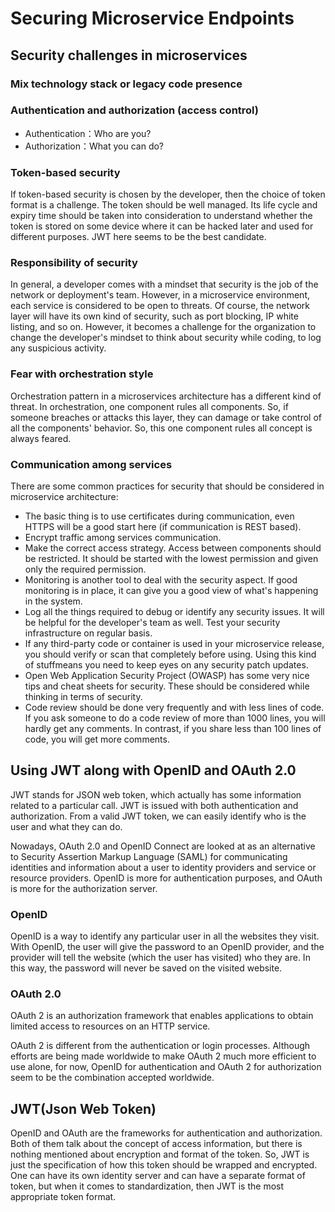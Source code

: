# Securing Microservice Endpoints

## Security challenges in microservices

### Mix technology stack or legacy code presence

### Authentication and authorization (access control)

* Authentication：Who are you?
* Authorization：What you can do?

### Token-based security

If token-based security is chosen by the developer, then the choice of token format is a challenge. The token should be well managed. Its life cycle and expiry time should be taken into consideration to understand whether the token is stored on some device where it can be hacked later and used for different purposes. JWT here seems to be the best candidate.

### Responsibility of security

In general, a developer comes with a mindset that security is the job of the network or deployment's team. However, in a microservice environment, each service is considered to be open to threats. Of course, the network layer will have its own kind of security, such as port blocking, IP white listing, and so on. However, it becomes a challenge for the organization to change the developer's mindset to think about security while coding, to log any suspicious activity.

### Fear with orchestration style

Orchestration pattern in a microservices architecture has a different kind of threat. In orchestration, one component rules all components. So, if someone breaches or attacks this layer, they can damage or take control of all the components' behavior. So, this one component rules all concept is always feared.

### Communication among services

There are some common practices for security that should be considered in microservice architecture:

* The basic thing is to use certificates during communication, even HTTPS will be a good start here (if communication is REST based).
* Encrypt traffic among services communication.
* Make the correct access strategy. Access between components should be restricted. It should be started with the lowest permission and given only the required permission.
* Monitoring is another tool to deal with the security aspect. If good monitoring is in place, it can give you a good view of what's happening in the system.
* Log all the things required to debug or identify any security issues. It will be helpful for the developer's team as well.
Test your security infrastructure on regular basis.
* If any third-party code or container is used in your microservice release, you should verify or scan that completely before using. Using this kind of stuffmeans you need to keep eyes on any security patch updates.
* Open Web Application Security Project (OWASP) has some very nice tips and cheat sheets for security. These should be considered while thinking in terms of security.
* Code review should be done very frequently and with less lines of code. If you ask someone to do a code review of more than 1000 lines, you will hardly get any comments. In contrast, if you share less than 100 lines of code, you will get more comments.

## Using JWT along with OpenID and OAuth 2.0

JWT stands for JSON web token, which actually has some information related to a particular call. JWT is issued with both authentication and authorization. From a valid JWT token, we can easily identify who is the user and what they can do.

Nowadays, OAuth 2.0 and OpenID Connect are looked at as an alternative to Security Assertion Markup Language (SAML) for communicating identities and information about a user to identity providers and service or resource providers. OpenID is more for authentication purposes, and OAuth is more for the authorization server.

### OpenID

OpenID is a way to identify any particular user in all the websites they visit. With OpenID, the user will give the password to an OpenID provider, and the provider will tell the website (which the user has visited) who they are. In this way, the password will never be saved on the visited website.

### OAuth 2.0

OAuth 2 is an authorization framework that enables applications to obtain limited access to resources on an HTTP service.

OAuth 2 is different from the authentication or login processes. Although efforts are being made worldwide to make OAuth 2 much more efficient to use alone, for now, OpenID for authentication and OAuth 2 for authorization seem to be the combination accepted worldwide.

## JWT(Json Web Token)

OpenID and OAuth are the frameworks for authentication and authorization. Both of them talk about the concept of access information, but there is nothing mentioned about encryption and format of the token. So, JWT is just the specification of how this token should be wrapped and encrypted. One can have its own identity server and can have a separate format of token, but when it comes to standardization, then JWT is the most appropriate token format.


